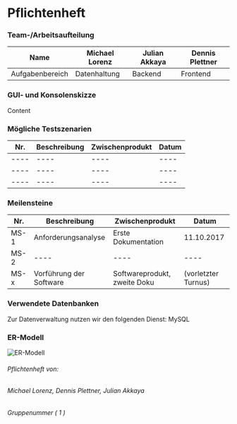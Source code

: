 # Pflichtenheft
  ### Team-/Arbeitsaufteilung
  Name | Michael Lorenz | Julian Akkaya | Dennis Plettner
  ---- | ---- | ---- | ----
  Aufgabenbereich | Datenhaltung | Backend | Frontend

  ### GUI- und Konsolenskizze
  Content

  ### Mögliche Testszenarien
  Nr. | Beschreibung | Zwischenprodukt | Datum
  ---- | ---- | ---- | ----
  ---- | ---- | ---- | ----
  ---- | ---- | ---- | ----
  ---- | ---- | ---- | ----

  ### Meilensteine
  Nr. | Beschreibung | Zwischenprodukt | Datum
  ---- | ---- | ---- | ----
  MS-1 | Anforderungsanalyse | Erste Dokumentation | 11.10.2017
  MS-2 | ---- | ---- | ----
  MS-x | Vorführung der Software | Softwareprodukt, zweite Doku | (vorletzter Turnus)

  ### Verwendete Datenbanken
  Zur Datenverwaltung nutzen wir den folgenden Dienst: MySQL

  ### ER-Modell
  ![ER-Modell](https://github.com/Bontah/AS_LEHRJAHR_3_GRUPPE_1/blob/master/ER-Modell.png?raw=true "ER-Modell")
  
###### Pflichtenheft von:
###### Michael Lorenz, Dennis Plettner, Julian Akkaya
###### Gruppenummer ( 1 )

